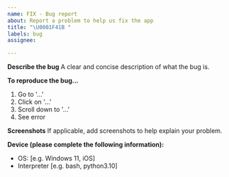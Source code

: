 ```yaml
---
name: FIX - Bug report
about: Report a problem to help us fix the app
title: "\U0001F41B "
labels: bug
assignee:

---
```


**Describe the bug**
A clear and concise description of what the bug is.

**To reproduce the bug...**

1. Go to '...'
2. Click on '...'
3. Scroll down to '...'
4. See error

**Screenshots**
If applicable, add screenshots to help explain your problem.

**Device (please complete the following information):**

- OS: [e.g. Windows 11, iOS]
- Interpreter [e.g. bash, python3.10]
